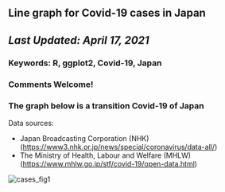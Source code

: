 ## Line graph for Covid-19 cases in Japan
## *Last Updated: April 17, 2021*

### **Keywords: R, ggplot2, Covid-19, Japan**
### Comments Welcome!
### The graph below is a transition Covid-19 of Japan

Data sources:
- Japan Broadcasting Corporation (NHK) (https://www3.nhk.or.jp/news/special/coronavirus/data-all/)
- The Ministry of Health, Labour and Welfare (MHLW) (https://www.mhlw.go.jp/stf/covid-19/open-data.html)

![cases_fig1](https://user-images.githubusercontent.com/37149906/115044357-67851480-9f10-11eb-9a0c-e4368b9518ca.png)
